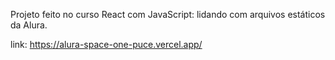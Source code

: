 Projeto feito no curso React com JavaScript: lidando com arquivos estáticos da Alura. 

link: https://alura-space-one-puce.vercel.app/
